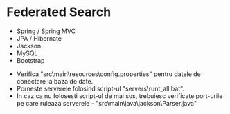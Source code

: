 Federated Search
===============

* Spring / Spring MVC
* JPA / Hibernate
* Jackson
* MySQL
* Bootstrap
- Verifica "src\main\resources\config.properties" pentru datele de conectare la baza de date.
- Porneste serverele folosind script-ul "servers\runt_all.bat".
- In caz ca nu folosesti script-ul de mai sus, trebuiesc verificate port-urile pe care ruleaza serverele - "src\main\java\jackson\Parser.java"
